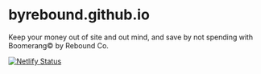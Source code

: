 # byrebound.github.io
Keep your money out of site and out mind, and save by not spending with Boomerang© by Rebound Co.

[![Netlify Status](https://api.netlify.com/api/v1/badges/2b9f1bac-32e7-4667-8196-4ec1b663abd4/deploy-status)](https://app.netlify.com/projects/resplendent-chimera-64ee41/deploys)
